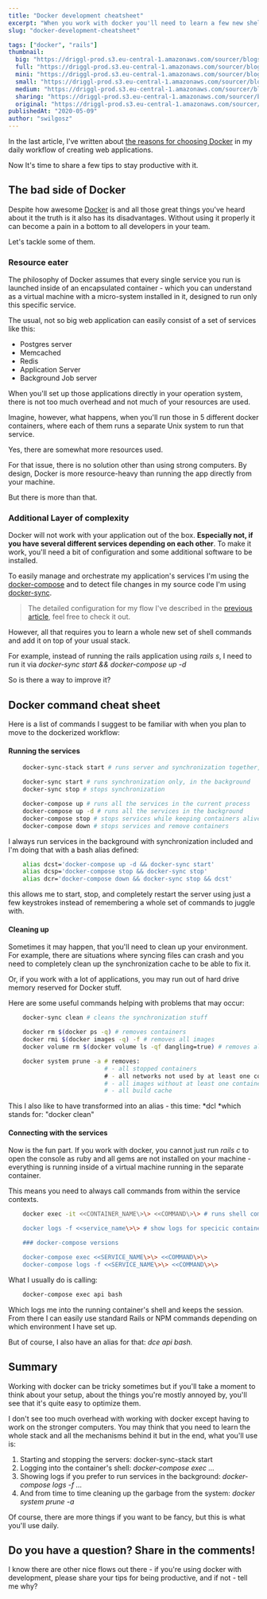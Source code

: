 ```yaml
---
title: "Docker development cheatsheet"
excerpt: "When you work with docker you'll need to learn a few new shell commands to be effective. Here is a collection of my most useful commands I've found so far."
slug: "docker-development-cheatsheet"

tags: ["docker", "rails"]
thumbnail:
  big: "https://driggl-prod.s3.eu-central-1.amazonaws.com/sourcer/blogs/99a95609-d8fd-4a84-994c-2386fd1c15de/articles/7dc69020-89e8-45d7-a3b0-581bfc29fe26/cover/blog.jpeg"
  full: "https://driggl-prod.s3.eu-central-1.amazonaws.com/sourcer/blogs/99a95609-d8fd-4a84-994c-2386fd1c15de/articles/7dc69020-89e8-45d7-a3b0-581bfc29fe26/cover/full.jpeg"
  mini: "https://driggl-prod.s3.eu-central-1.amazonaws.com/sourcer/blogs/99a95609-d8fd-4a84-994c-2386fd1c15de/articles/7dc69020-89e8-45d7-a3b0-581bfc29fe26/cover/mini.jpeg"
  small: "https://driggl-prod.s3.eu-central-1.amazonaws.com/sourcer/blogs/99a95609-d8fd-4a84-994c-2386fd1c15de/articles/7dc69020-89e8-45d7-a3b0-581bfc29fe26/cover/small.jpeg"
  medium: "https://driggl-prod.s3.eu-central-1.amazonaws.com/sourcer/blogs/99a95609-d8fd-4a84-994c-2386fd1c15de/articles/7dc69020-89e8-45d7-a3b0-581bfc29fe26/cover/medium.jpeg"
  sharing: "https://driggl-prod.s3.eu-central-1.amazonaws.com/sourcer/blogs/99a95609-d8fd-4a84-994c-2386fd1c15de/articles/7dc69020-89e8-45d7-a3b0-581bfc29fe26/cover/sharing.jpeg"
  original: "https://driggl-prod.s3.eu-central-1.amazonaws.com/sourcer/blogs/99a95609-d8fd-4a84-994c-2386fd1c15de/articles/7dc69020-89e8-45d7-a3b0-581bfc29fe26/cover/original.jpeg"
publishedAt: "2020-05-09"
author: "swilgosz"
---
```


In the last article, I've written about [the reasons for choosing Docker](https://driggl.com/blog/a/docker-setup-for-rails-development) in my daily workflow of creating web applications.

Now It's time to share a few tips to stay productive with it.

## The bad side of Docker

Despite how awesome [Docker](https://www.docker.com/) is and all those great things you've heard about it the truth is it also has its disadvantages. Without using it properly it can become a pain in a bottom to all developers in your team.

Let's tackle some of them.

### Resource eater

The philosophy of Docker assumes that every single service you run is launched inside of an encapsulated container - which you can understand as a virtual machine with a micro-system installed in it, designed to run only this specific service.

The usual, not so big web application can easily consist of a set of services like this:

- Postgres server
- Memcached
- Redis
- Application Server
- Background Job server

When you'll set up those applications directly in your operation system, there is not too much overhead and not much of your resources are used.

Imagine, however, what happens, when you'll run those in 5 different docker containers, where each of them runs a separate Unix system to run that service.

Yes, there are somewhat more resources used.

For that issue, there is no solution other than using strong computers. By design, Docker is more resource-heavy than running the app directly from your machine.

But there is more than that.

### Additional Layer of complexity

Docker will not work with your application out of the box. **Especially not, if you have several different services depending on each other**. To make it work, you'll need a bit of configuration and some additional software to be installed.

To easily manage and orchestrate my application's services I'm using the [docker-compose](https://docs.docker.com/compose/) and to detect file changes in my source code I'm using [docker-sync](http://docker-sync.io/).

> The detailed configuration for my flow I've described in the [previous article](https://driggl.com/blog/a/docker-setup-for-rails-development), feel free to check it out.

However, all that requires you to learn a whole new set of shell commands and add it on top of your usual stack.

For example, instead of running the rails application using _rails s_, I need to run it via _docker-sync start && docker-compose up -d_

So is there a way to improve it?

## Docker command cheat sheet

Here is a list of commands I suggest to be familiar with when you plan to move to the dockerized workflow:

#### **Running the services**

```bash
    docker-sync-stack start # runs server and synchronization together, all in one tab.

    docker-sync start # runs synchronization only, in the background
    docker-sync stop # stops synchronization

    docker-compose up # runs all the services in the current process
    docker-compose up -d # runs all the services in the background
    docker-compose stop # stops services while keeping containers alive
    docker-compose down # stops services and remove containers
```

I always run services in the background with synchronization included and I'm doing that with a bash alias defined:

```bash
    alias dcst='docker-compose up -d && docker-sync start'
    alias dcsp='docker-compose stop && docker-sync stop'
    alias dcr='docker-compose down && docker-sync stop && dcst'
```

this allows me to start, stop, and completely restart the server using just a few keystrokes instead of remembering a whole set of commands to juggle with.

#### **Cleaning up**

Sometimes it may happen, that you'll need to clean up your environment. For example, there are situations where syncing files can crash and you need to completely clean up the synchronization cache to be able to fix it.

Or, if you work with a lot of applications, you may run out of hard drive memory reserved for Docker stuff.

Here are some useful commands helping with problems that may occur:

```bash
    docker-sync clean # cleans the synchronization stuff

    docker rm $(docker ps -q) # removes containers
    docker rmi $(docker images -q) -f # removes all images
    docker volume rm $(docker volume ls -qf dangling=true) # removes all volumes without containers associated with it

    docker system prune -a # removes:
                           # - all stopped containers
                           # - all networks not used by at least one container
                           # - all images without at least one container  associated with them
                           # - all build cache
```

This I also like to have transformed into an alias - this time: *dcl *which stands for: "docker clean"

#### Connecting with the services

Now is the fun part. If you work with docker, you cannot just run _rails c_ to open the console as ruby and all gems are not installed on your machine - everything is running inside of a virtual machine running in the separate container.

This means you need to always call commands from within the service contexts.

```bash
    docker exec -it <<CONTAINER_NAME\>\> <<COMMAND\>\> # runs shell command inside of the container

    docker logs -f <<service_name\>\> # show logs for specicic container

    ### docker-compose versions

    docker-compose exec <<SERVICE_NAME\>\> <<COMMAND\>\>
    docker-compose logs -f <<SERVICE_NAME\>\> <<COMMAND\>\>
```

What I usually do is calling:

```bash
    docker-compose exec api bash
```

Which logs me into the running container's shell and keeps the session. From there I can easily use standard Rails or NPM commands depending on which environment I have set up.

But of course, I also have an alias for that: _dce api bash._

## Summary

Working with docker can be tricky sometimes but if you'll take a moment to think about your setup, about the things you're mostly annoyed by, you'll see that it's quite easy to optimize them.

I don't see too much overhead with working with docker except having to work on the stronger computers. You may think that you need to learn the whole stack and all the mechanisms behind it but in the end, what you'll use is:

1.  Starting and stopping the servers: docker-sync-stack start
2.  Logging into the container's shell: _docker-compose exec ..._
3.  Showing logs if you prefer to run services in the background: _docker-compose logs -f ..._
4.  And from time to time cleaning up the garbage from the system: _docker system prune -a_

Of course, there are more things if you want to be fancy, but this is what you'll use daily.

## Do you have a question? Share in the comments!

I know there are other nice flows out there - if you're using docker with development, please share your tips for being productive, and if not - tell me why?
